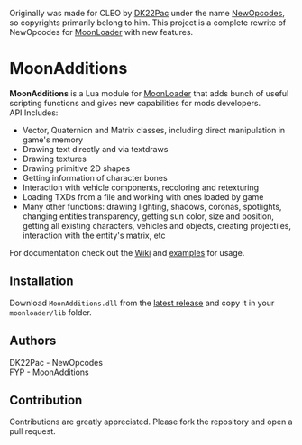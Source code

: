 Originally was made for CLEO by [DK22Pac](https://github.com/DK22Pac) under the name [NewOpcodes](http://gtaforums.com/topic/518780-cleo4newopcodes-by-dk22pac/), so copyrights primarily belong to him. This project is a complete rewrite of NewOpcodes for [MoonLoader](http://blast.hk/moonloader/) with new features.

# MoonAdditions
**MoonAdditions** is a Lua module for [MoonLoader](http://blast.hk/moonloader/) that adds bunch of useful scripting functions and gives new capabilities for mods developers.  
API Includes:
- Vector, Quaternion and Matrix classes, including direct manipulation in game's memory
- Drawing text directly and via textdraws
- Drawing textures
- Drawing primitive 2D shapes
- Getting information of character bones
- Interaction with vehicle components, recoloring and retexturing
- Loading TXDs from a file and working with ones loaded by game
- Many other functions: drawing lighting, shadows, coronas, spotlights, changing entities transparency, getting sun color, size and position, getting all existing characters, vehicles and objects, creating projectiles, interaction with the entity's matrix, etc

For documentation check out the [Wiki](https://github.com/THE-FYP/MoonAdditions/wiki) and [examples](examples/) for usage.

## Installation
Download `MoonAdditions.dll` from the [latest release](https://github.com/THE-FYP/MoonAdditions/releases/latest) and copy it in your `moonloader/lib` folder.

## Authors
DK22Pac - NewOpcodes  
FYP - MoonAdditions

## Contribution
Contributions are greatly appreciated. Please fork the repository and open a pull request.
